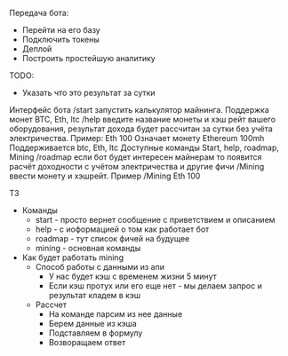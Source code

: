 Передача бота:
- Перейти на его базу
- Подключить токены
- Деплой
- Построить простейшую аналитику

TODO:
- Указать что это результат за сутки

Интерфейс бота
/start запустить калькулятор майнинга. Поддержка монет BTC, Eth, ltc
/help введите название монеты и хэш рейт вашего оборудования, результат дохода будет рассчитан за сутки без учёта электричества. Пример:
Eth 100
Означает монету Ethereum 100mh
Поддерживается btc, Eth, ltc
Доступные команды
Start, help, roadmap, Mining 
/roadmap если бот будет интересен майнерам то появится расчёт доходности с учётом электричества и другие фичи
/Mining  ввести монету и хэшрейт. Пример /Mining Eth 100

ТЗ
- Команды
    - start - просто вернет сообщение с приветствием и описанием
    - help - с иоформацией о том как работает бот
    - roadmap - тут список фичей на будущее 
    - mining - основная команды
- Как будет работать mining
    - Способ работы с данными из апи
        - У нас будет кэш с временем жизни 5 минут
        - Если кэш протух или его еще нет - мы делаем запрос и результат кладем в кэш
    - Рассчет
        - На команде парсим из нее данные
        - Берем данные из кэша
        - Подставляем в формулу
        - Возворащаем ответ
